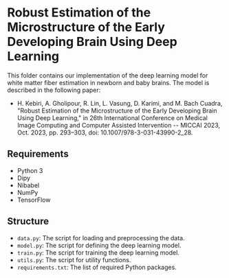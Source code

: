 # Robust Estimation of the Microstructure of the Early Developing Brain Using Deep Learning

This folder contains our implementation of the deep learning model for white matter fiber estimation in newborn and baby brains. The model is described in the following paper:
- H. Kebiri, A. Gholipour, R. Lin, L. Vasung, D. Karimi, and M. Bach Cuadra, "Robust Estimation of the Microstructure of the Early Developing Brain Using Deep Learning," in 26th International Conference on Medical Image Computing and Computer Assisted Intervention -- MICCAI 2023, Oct. 2023, pp. 293–303, doi: 10.1007/978-3-031-43990-2_28.

## Requirements

- Python 3
- Dipy
- Nibabel
- NumPy
- TensorFlow

## Structure

- `data.py`: The script for loading and preprocessing the data.
- `model.py`: The script for defining the deep learning model.
- `train.py`: The script for training the deep learning model.
- `utils.py`: The script for utility functions.
- `requirements.txt`: The list of required Python packages.



